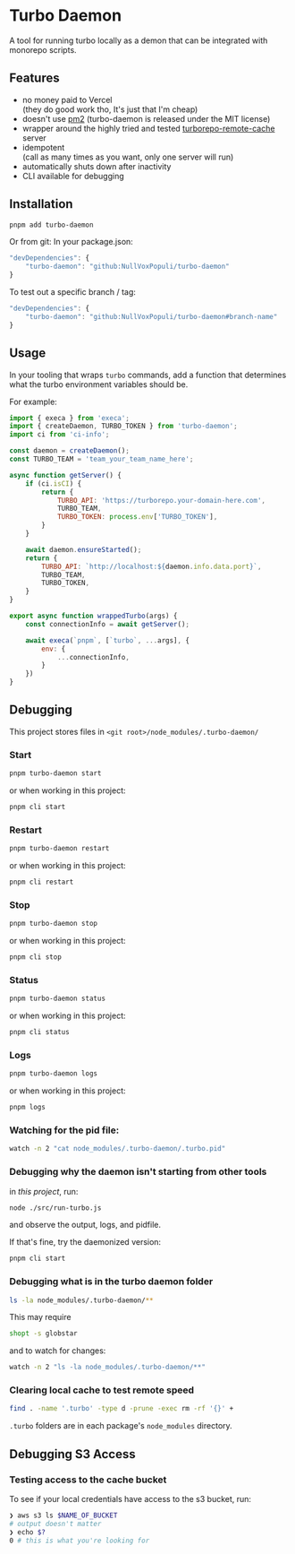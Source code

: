 # Turbo Daemon

A tool for running turbo locally as a demon that can be integrated with monorepo scripts.

## Features

- no money paid to Vercel   
  (they do good work tho, It's just that I'm cheap)
- doesn't use [pm2](https://github.com/Unitech/pm2/pull/5566)
  (turbo-daemon is released under the MIT license)
- wrapper around the highly tried and tested [turborepo-remote-cache](https://github.com/ducktors/turborepo-remote-cache/) server
- idempotent   
  (call as many times as you want, only one server will run)
- automatically shuts down after inactivity  
- CLI available for debugging

## Installation

```bash 
pnpm add turbo-daemon

```

Or from git:
In your package.json:

```js 
"devDependencies": {
    "turbo-daemon": "github:NullVoxPopuli/turbo-daemon"
}
```

To test out a specific branch / tag:
```js 
"devDependencies": {
    "turbo-daemon": "github:NullVoxPopuli/turbo-daemon#branch-name"
}
```


## Usage

In your tooling that wraps `turbo` commands,
add a function that determines what the turbo environment variables should be.

For example:
```js
import { execa } from 'execa';
import { createDaemon, TURBO_TOKEN } from 'turbo-daemon';
import ci from 'ci-info';

const daemon = createDaemon();
const TURBO_TEAM = 'team_your_team_name_here';

async function getServer() {
	if (ci.isCI) {
		return {
			TURBO_API: 'https://turborepo.your-domain-here.com',
			TURBO_TEAM,
			TURBO_TOKEN: process.env['TURBO_TOKEN'],
		}
	}

	await daemon.ensureStarted();
	return {
		TURBO_API: `http://localhost:${daemon.info.data.port}`,
		TURBO_TEAM,
		TURBO_TOKEN,
	}
}

export async function wrappedTurbo(args) {
	const connectionInfo = await getServer();

	await execa(`pnpm`, [`turbo`, ...args], {
		env: {
			...connectionInfo,
		}
	})
}
```

## Debugging

This project stores files in `<git root>/node_modules/.turbo-daemon/`

### Start

```bash 
pnpm turbo-daemon start
```

or when working in this project:
```bash
pnpm cli start
```

### Restart


```bash 
pnpm turbo-daemon restart
```

or when working in this project:
```bash
pnpm cli restart
```

### Stop

```bash 
pnpm turbo-daemon stop
```

or when working in this project:
```bash
pnpm cli stop
```

### Status 

```bash 
pnpm turbo-daemon status
```

or when working in this project:
```bash
pnpm cli status
```


### Logs

```bash 
pnpm turbo-daemon logs
```

or when working in this project:
```bash
pnpm logs
```

### Watching for the pid file:

```bash
watch -n 2 "cat node_modules/.turbo-daemon/.turbo.pid"
```

### Debugging why the daemon isn't starting from other tools

in _this project_, run:
```bash
node ./src/run-turbo.js
```
and observe the output, logs, and pidfile.

If that's fine, try the daemonized version:
```bash
pnpm cli start
```

### Debugging what is in the turbo daemon folder

```bash
ls -la node_modules/.turbo-daemon/**
```
This may require
```bash
shopt -s globstar
```

and to watch for changes:
```bash
watch -n 2 "ls -la node_modules/.turbo-daemon/**"
```

### Clearing local cache to test remote speed

```bash
find . -name '.turbo' -type d -prune -exec rm -rf '{}' +
```

`.turbo` folders are in each package's `node_modules` directory.


## Debugging S3 Access

### Testing access to the cache bucket

To see if your local credentials have access to the s3 bucket, run:
```bash
❯ aws s3 ls $NAME_OF_BUCKET
# output doesn't matter
❯ echo $?
0 # this is what you're looking for
```
